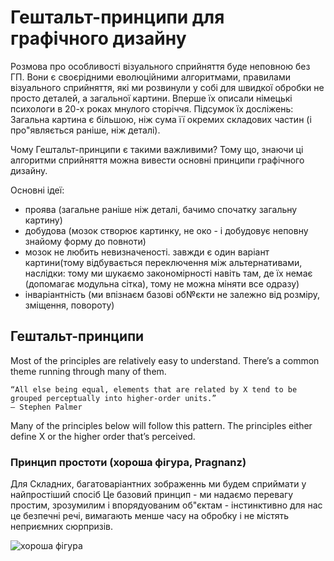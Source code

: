 # Гештальт-принципи для графічного дизайну

Розмова про особливості візуального сприйняття буде неповною без ГП. Вони є своєрідними еволюційними алгоритмами, 
правилами візуального сприйняття,
які ми розвинули у собі для швидкої обробки не просто деталей, а загальної картини. Вперше їх описали німецькі психологи 
в 20-х роках мнулого сторіччя. Підсумок їх досліжень: Загальна картина є більшою, ніж сума її окремих складових частин 
(і про"являється раніше, ніж деталі).

Чому Гештальт-принципи є такими важливими? Тому що, знаючи ці алгоритми сприйняття можна вивести основні принципи графічного 
дизайну.

Основні ідеї:
- проява (загальне раніше ніж деталі, бачимо спочатку загальну картину)
- добудова (мозок створює картинку, не око - і добудовує неповну знайому форму до повноти)
- мозок не любить невизначеності. завжди є один варіант картини(тому відбувається переключення між альтернативами, 
наслідки: тому ми шукаємо закономірності навіть там, де їх немає (допомагає модульна сітка), тому не можна міняти
все одразу)
- інваріантність (ми впізнаєм базові об№єкти не залежно від розміру, зміщення, повороту)

## Гештальт-принципи
Most of the principles are relatively easy to understand. There’s a common theme running through many of them.

    “All else being equal, elements that are related by X tend to be grouped perceptually into higher-order units.”
    — Stephen Palmer

Many of the principles below will follow this pattern. The principles either define X or the higher order that’s perceived.

### Принцип простоти (хороша фігура, Pragnanz)
Для Складних, багатоваріантних зображеннь ми будем сприймати у найпростіший спосіб
Це базовий принцип - ми надаємо перевагу простим, зрозумилим і впорядуованим об"єктам - інстинктивно для нас це безпечні речі, вимагають менше часу на обробку і не містять неприємних сюрпризів.

![хороша фігура](https://media-mediatemple.netdna-ssl.com/wp-content/uploads/2013/05/01-pragnanz.png)
